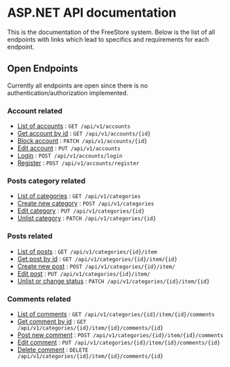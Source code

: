 # ASP.NET API documentation

This is the documentation of the FreeStore system. Below is the list of all endpoints with links which lead to specifics and requirements for each endpoint. 

## Open Endpoints

Currently all endpoints are open since there is no authentication/authorization implemented.

### Account related

* [List of accounts](docs/account/get_list.md) : `GET /api/v1/accounts`
* [Get account by id](docs/account/get.md) : `GET /api/v1/accounts/{id}`
* [Block account](docs/account/patch.md) : `PATCH /api/v1/accounts/{id}`
* [Edit account](docs/account/put.md) : `PUT /api/v1/accounts`
* [Login](docs/account/login.md) : `POST /api/v1/accounts/login`
* [Register](docs/account/register.md) : `POST /api/v1/accounts/register`

### Posts category related

* [List of categories](docs/category/get_list.md) : `GET /api/v1/categories`
* [Create new category](docs/category/post.md) : `POST /api/v1/categories`
* [Edit category](docs/category/put.md) : `PUT /api/v1/categories/{id}`
* [Unlist category](docs/category/patch.md) : `PATCH /api/v1/categories/{id}`

### Posts related

* [List of posts](docs/post/get_list.md) : `GET /api/v1/categories/{id}/item`
* [Get post by id](docs/post/get.md) : `GET /api/v1/categories/{id}/item/{id}`
* [Create new post](docs/post/post.md) : `POST /api/v1/categories/{id}/item/`
* [Edit post](docs/post/put.md) : `PUT /api/v1/categories/{id}/item/`
* [Unlist or change status](docs/post/patch.md) : `PATCH /api/v1/categories/{id}/item/{id}`

### Comments related

* [List of comments](docs/comment/get_list.md) : `GET /api/v1/categories/{id}/item/{id}/comments`
* [Get comment by id](docs/comment/get.md) : `GET /api/v1/categories/{id}/item/{id}/comments/{id}`
* [Post new comment](docs/comment/post.md) : `POST /api/v1/categories/{id}/item/{id}/comments`
* [Edit comment](docs/comment/put.md) : `PUT /api/v1/categories/{id}/item/{id}/comments/{id}`
* [Delete comment](docs/comment/delete.md) : `DELETE /api/v1/categories/{id}/item/{id}/comments/{id}`
